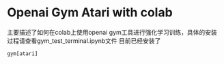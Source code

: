 # Openai Gym Atari with colab
主要描述了如何在colab上使用openai gym工具进行强化学习训练，具体的安装过程请查看gym_test_terminal.ipynb文件
目前已经安装了
```angular2html
gym[atari]
```
